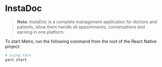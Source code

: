 # InstaDoc

>**Note**: InstaDoc is a complete management application for doctors and patients, allow them handle all appointments, conversations and earning in one platform.

To start Metro, run the following command from the _root_ of the React Native project:

```bash
# using Yarn
yarn start
```
